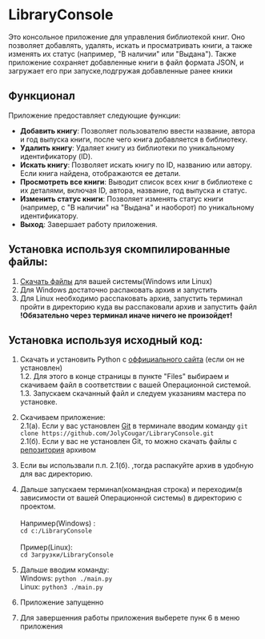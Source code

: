 # LibraryConsole

Это консольное приложение для управления библиотекой книг.
Оно позволяет добавлять, удалять, искать и просматривать книги,
а также изменять их статус (например, "В наличии" или "Выдана").
Также приложение сохраняет добавленные книги в файл формата JSON,
и загружает его при запуске,подгружая добавленные ранее кники<br>

## Функционал

Приложение предоставляет следующие функции:

- **Добавить книгу**: Позволяет пользователю ввести название, автора и год выпуска книги, после чего книга добавляется в библиотеку.
- **Удалить книгу**: Удаляет книгу из библиотеки по уникальному идентификатору (ID).
- **Искать книгу**: Позволяет искать книгу по ID, названию или автору. Если книга найдена, отображаются ее детали.
- **Просмотреть все книги**: Выводит список всех книг в библиотеке с их деталями, включая ID, автора, название, год выпуска и статус.
- **Изменить статус книги**: Позволяет изменять статус книги (например, с "В наличии" на "Выдана" и наоборот) по уникальному идентификатору.
- **Выход**: Завершает работу приложения.


## Установка используя скомпилированные файлы:
1. [Скачать файлы](https://github.com/JolyCougar/LibraryConsole/releases/tag/pre_release) для вашей системы(Windows или Linux)
2. Для Windows достаточно распаковать архив и запустить
3. Для Linux необходимо расспаковать архив, запустить терминал пройти в директорию куда вы расспаковали архив и запустить файл **!Обязательно через терминал иначе ничего не произойдет!**

## Установка используя исходный код:
1. Скачать и установить Python с [оффициального сайта](https://www.python.org/downloads/release/python-3122/) (если он не установлен)<br>
  1.2. Для этого в конце страницы в пункте "Files" выбираем и скачиваем файл в соответствии с вашей Операционной системой.<br>
  1.3. Запускаем скачанный файл и следуем указаниям мастера по установке.<br>
2. Скачиваем приложение:<br>
  2.1(а). Если у вас установлен [Git](https://git-scm.com/downloads) в терминале вводим команду `git clone https://github.com/JolyCougar/LibraryConsole.git`<br>
  2.1(б). Если у вас не установлен Git, то можно скачать файлы с [репозитория](https://github.com/JolyCougar/LibraryConsole/archive/refs/heads/main.zip) архивом<br>
3. Если вы использвали п.п. 2.1(б). ,тогда распакуйте архив в удобную для вас директорию.<br>
4. Дальше запускаем терминал(командная строка) и переходим(в зависимости от вашей Операционной системы) в директорию с проектом.<br>
   <br>Например(Windows) :<br>
   `
   cd c:/LibraryConsole
   `<br>
   <br>Пример(Linux):<br>
   `
   cd Загрузки/LibraryConsole
   `<br>
   
5. Дальше вводим команду:<br>
   Windows: `python ./main.py`<br>
   Linux: `python3 ./main.py`<br>
6. Приложение запущенно<br>
7. Для завершенния работы приложения выберете пунк 6 в меню приложения
